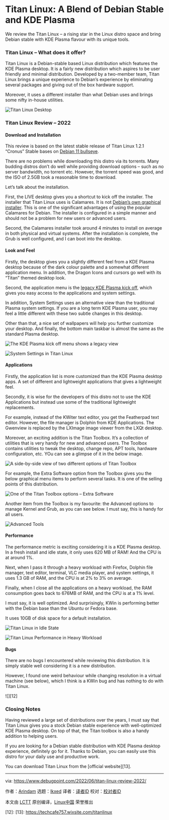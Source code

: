 [#]: subject: "Titan Linux: A Blend of Debian Stable and KDE Plasma"
[#]: via: "https://www.debugpoint.com/2022/06/titan-linux-review-2022/"
[#]: author: "Arindam https://www.debugpoint.com/author/admin1/"
[#]: collector: "lkxed"
[#]: translator: " "
[#]: reviewer: " "
[#]: publisher: " "
[#]: url: " "

Titan Linux: A Blend of Debian Stable and KDE Plasma
======
We review the Titan Linux – a rising star in the Linux distro space and bring Debian stable with KDE Plasma flavour with its unique tools.

### Titan Linux – What does it offer?

Titan Linux is a Debian-stable based Linux distribution which features the KDE Plasma desktop. It is a fairly new distribution which aspires to be user friendly and minimal distribution. Developed by a two-member team, Titan Linux brings a unique experience to Debian’s experience by eliminating several packages and giving out of the box hardware support.

Moreover, it uses a different installer than what Debian uses and brings some nifty in-house utilities.

![Titan Linux Desktop][1]

### Titan Linux Review – 2022

#### Download and Installation

This review is based on the latest stable release of Titan Linux 1.2.1 “Cronus” Stable bases on [Debian 11 bullseye][2].

There are no problems while downloading this distro via its torrents. Many budding distros don’t do well while providing download options – such as no server bandwidth, no torrent etc. However, the torrent speed was good, and the ISO of 2.5GB took a reasonable time to download.

Let’s talk about the installation.

First, the LIVE desktop gives you a shortcut to kick off the installer. The installer that Titan Linux uses is Calamares. It is not [Debian’s own graphical installer][3]. This is one of the significant advantages of using the popular Calamares for Debian. The installer is configured in a simple manner and should not be a problem for new users or advanced users.

Second, the Calamares installer took around 4 minutes to install on average in both physical and virtual systems. After the installation is complete, the Grub is well configured, and I can boot into the desktop.

#### Look and Feel

Firstly, the desktop gives you a slightly different feel from a KDE Plasma desktop because of the dark colour palette and a somewhat different application menu. In addition, the Dragon Icons and cursors go well with its “Titan” themed desktop look.

Second, the application menu is the [legacy KDE Plasma kick off][4], which gives you easy access to the applications and system settings.

In addition, System Settings uses an alternative view than the traditional Plasma system settings. If you are a long term KDE Plasma user, you may feel a little different with these two subtle changes in this desktop.

Other than that, a nice set of wallpapers will help you further customize your desktop. And finally, the bottom main taskbar is almost the same as the standard Plasma desktop.

![The KDE Plasma kick off menu shows a legacy view][5]

![System Settings in Titan Linux][6]

#### Applications

Firstly, the application list is more customized than the KDE Plasma desktop apps. A set of different and lightweight applications that gives a lightweight feel.

Secondly, it is wise for the developers of this distro not to use the KDE Applications but instead use some of the traditional lightweight replacements.

For example, instead of the KWiter text editor, you get the Featherpad text editor. However, the file manager is Dolphin from KDE Applications. The Gwenview is replaced by the LXImage image viewer from the LXQt desktop.

Moreover, an exciting addition is the Titan Toolbox. It’s a collection of utilities that is very handy for new and advanced users. The Toolbox contains utilities to tweak the desktop, change repo, APT tools, hardware configuration, etc. YOu can see a glimpse of it in the below image.

![A side-by-side view of two different options of Titan Toolbox][7]

For example, the Extra Software option from the Toolbox gives you the below graphical menu items to perform several tasks. It is one of the selling points of this distribution.

![One of the Titan Toolbox options – Extra Software][8]

Another item from the Toolbox is my favourite: the Advanced options to manage Kernel and Grub, as you can see below. I must say, this is handy for all users.

![Advanced Tools][9]

#### Performance

The performance metric is exciting considering it is a KDE Plasma desktop. In a fresh install and idle state, it only uses 620 MB of RAM! And the CPU is at around 1%.

Next, when I pass it through a heavy workload with Firefox, Dolphin file manager, text editor, terminal, VLC media player, and system settings, it uses 1.3 GB of RAM, and the CPU is at 2% to 3% on average.

Finally, when I close all the applications on a heavy workload, the RAM consumption goes back to 676MB of RAM, and the CPU is at a 1% level.

I must say, it is well optimized. And surprisingly, KWin is performing better with the Debian base than the Ubuntu or Fedora base.

It uses 10GB of disk space for a default installation.

![Titan Linux in Idle State][10]

![Titan Linux Performance in Heavy Workload][11]

#### Bugs

There are no bugs I encountered while reviewing this distribution. It is simply stable well considering it is a new distribution.

However, I found one weird behaviour while changing resolution in a virtual machine (see below), which I  think is a KWin bug and has nothing to do with Titan Linux.

![][12]

### Closing Notes

Having reviewed a large set of distributions over the years, I must say that Titan Linux gives you a stock Debian stable experience with well-optimized KDE Plasma desktop. On top of that, the Titan toolbox is also a handy addition to helping users.

If you are looking for a Debian stable distribution with KDE Plasma desktop experience, definitely go for it. Thanks to Debian, you can easily use this distro for your daily use and productive work.

You can download Titan Linux from the [official website][13].

--------------------------------------------------------------------------------

via: https://www.debugpoint.com/2022/06/titan-linux-review-2022/

作者：[Arindam][a]
选题：[lkxed][b]
译者：[译者ID](https://github.com/译者ID)
校对：[校对者ID](https://github.com/校对者ID)

本文由 [LCTT](https://github.com/LCTT/TranslateProject) 原创编译，[Linux中国](https://linux.cn/) 荣誉推出

[a]: https://www.debugpoint.com/author/admin1/
[b]: https://github.com/lkxed
[1]: https://www.debugpoint.com/wp-content/uploads/2022/06/Titan-Linux-Desktop.jpg
[2]: https://www.debugpoint.com/2021/05/debian-11-features/
[3]: https://www.debugpoint.com/2021/01/install-debian-buster/
[4]: https://www.debugpoint.com/2021/02/legacy-kickoff-kde-plasma-5-21/
[5]: https://www.debugpoint.com/wp-content/uploads/2022/06/The-KDE-Plasma-kick-off-menu-shows-a-legacy-view.jpg
[6]: https://www.debugpoint.com/wp-content/uploads/2022/06/System-Settings-in-Titan-Linux.jpg
[7]: https://www.debugpoint.com/wp-content/uploads/2022/06/A-side-by-side-view-of-two-different-options-of-Titan-Toolbox.jpg
[8]: https://www.debugpoint.com/wp-content/uploads/2022/06/One-of-the-Titan-Toolbox-option-Extra-Software.jpg
[9]: https://www.debugpoint.com/wp-content/uploads/2022/06/Advanced-Tools.jpg
[10]: https://www.debugpoint.com/wp-content/uploads/2022/06/Titan-Linux-in-Idle-State.jpg
[11]: https://www.debugpoint.com/wp-content/uploads/2022/06/Titan-Linux-Performance-in-Heavy-Workload.jpg
[12]: 
[13]: https://techcafe757.wixsite.com/titanlinux
